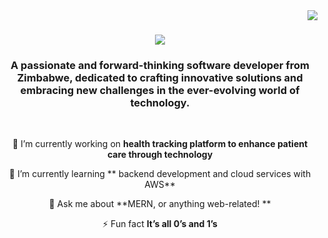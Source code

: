 <img align="right" src="https://visitor-badge.laobi.icu/badge?page_id=datlearner.datlearner" />

<h1 align="center">
    <img src="https://readme-typing-svg.herokuapp.com/?font=Righteous&size=35&center=true&vCenter=true&width=500&height=70&duration=4000&lines=Hi+There!+👋;+I'm+Kundai+Muchemwa!😊;+A+Front-End+Developer!;+👨‍💻+Web+Designer!;" />
</h1>


<h3 align="center">A passionate and forward-thinking software developer from Zimbabwe, dedicated to crafting innovative solutions and embracing new challenges in the ever-evolving world of technology.</h3>

<br/>

<div align="center">
 
 🔭 I’m currently working on **health tracking platform to enhance patient care through technology**
 
 🌱 I’m currently learning ** backend development and cloud services with AWS**

💬 Ask me about **MERN, or anything web-related! **

⚡ Fun fact **It’s all 0’s and 1’s**

 </div>
 
